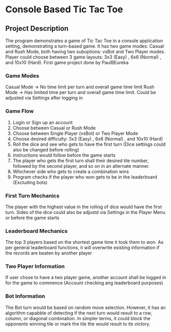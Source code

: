 # Console Based Tic Tac Toe

## Project Description
The program demonstrates a game of Tic Tac Toe in a console application setting, demonstrating a turn-based game.
It has two game modes: Casual and Rush Mode, both having two suboptions: vsBot and Two Player modes.
Player could choose between 3 game layouts: 3x3 (Easy) , 6x6 (Normal) , and 10x10 (Hard).
First game project done by PaulBEureka

### Game Modes
Casual Mode -> No time limit per turn and overall game time limit
Rush Mode -> Has limited time per turn and overall game time limit. Could be adjusted via Settings after logging in

### Game Flow
1. Login or Sign up an account
2. Choose between Casual or Rush Mode
3. Choose between Single Player (vsBot) or Two Player Mode
4. Choose desired difficulty: 3x3 (Easy) , 6x6 (Normal) , and 10x10 (Hard)
5. Roll the dice and see who gets to have the first turn (Dice settings could also be changed before rolling)
6. Instructions would follow before the game starts
7. The player who gets the first turn shall their desired tile number, followed by the second player, and so on in an alternate manner.
8. Whichever side who gets to create a combination wins
9. Program checks if the player who won gets to be in the leaderboard (Excluding bots)

### First Turn Mechanics
The player with the highest value in the rolling of dice would have the first turn.
Sides of the dice could also be adjustd via Settings in the Player Menu or before the game starts

### Leaderboard Mechanics
The top 3 players based on the shortest game time it took them to won. As per general leaderboard functions, it will overwrite existing information if the records are beaten by another player

### Two Player Information
If user chose to have a two player game, another account shall be logged in for the game to commence (Account checking ang leaderboard purposes)

### Bot Information
The Bot turn would be based on random move selection. However, it has an algorithm capabble of detecting if the next turn would result to a row, column, or diagonal combination. In simpler terms, it could block the opponents winning tile or mark the tile the would result to its victory.










